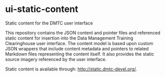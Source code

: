 # ui-static-content
Static content for the DMTC user interface

This repository contains the JSON content and pointer files and referenced static content
for insertion into the Data Management Training Clearinghouse user interface. The content
model is based upon custom JSON wrappers that include content metadata and pointers to
related Markdown files representing the content itself. It also provides the static 
source imagery referenced by the user interface. 

Static content is available through: http://static.dmtc-devel.org/<resource path>. 
  
